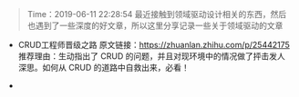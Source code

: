 > Time：2019-06-11 22:28:54
> 最近接触到领域驱动设计相关的东西，然后也遇到了一些深度的好文章，所以这里分享记录一些关于领域驱动的文章

- CRUD工程师晋级之路
原文链接：https://zhuanlan.zhihu.com/p/25442175
推荐理由：生动指出了 CRUD 的问题，并且对现环境中的情况做了抨击发人深思。如何从 CRUD 的道路中自救出来，必看！

- 
